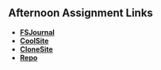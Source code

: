 ## Afternoon Assignment Links

* **[FSJournal](https://github.com/Previterror/fs-journal)**
* **[CoolSite](https://github.com/Previterror/coolsite)**
* **[CloneSite](https://github.com/Previterror/clonesite)**
* **[Repo](https://github.com/Previterror/<ASSIGNMENT_REPO>)**
